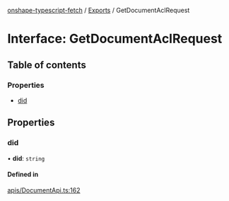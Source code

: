 [onshape-typescript-fetch](../README.md) / [Exports](../modules.md) / GetDocumentAclRequest

# Interface: GetDocumentAclRequest

## Table of contents

### Properties

- [did](GetDocumentAclRequest.md#did)

## Properties

### did

• **did**: `string`

#### Defined in

[apis/DocumentApi.ts:162](https://github.com/toebes/onshape-typescript-fetch/blob/3e11ae1/apis/DocumentApi.ts#L162)
